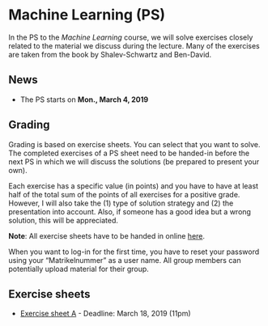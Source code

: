 # Machine Learning (PS)

In the PS to the *Machine Learning* course, we will solve exercises closely
related to the material we discuss during the lecture. Many of the exercises
are taken from the book by Shalev-Schwartz and Ben-David.

## News

- The PS starts on **Mon., March 4, 2019**

## Grading

Grading is based on exercise sheets. You can select that you want to solve. The completed exercises of a PS sheet need to be handed-in before the next PS in which we will discuss the solutions (be prepared to present your own).

Each exercise has a specific value (in points) and you have to have at least half of the total sum of the points of all exercises for a positive grade. However, I will also take the (1) type of solution strategy and (2) the presentation into account. Also, if someone has a good idea but a wrong solution, this will be appreciated.

**Note**: All exercise sheets have to be handed in online [here](https://abgaben.cosy.sbg.ac.at/).

When you want to log-in for the first time, you have to reset your password using your “Matrikelnummer” as a user name. All group members can potentially upload material for their group.

## Exercise sheets

- [Exercise sheet A](ex1.pdf) - Deadline: March 18, 2019 (11pm)
